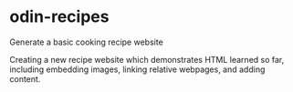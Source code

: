 # odin-recipes
Generate a basic cooking recipe website

Creating a new recipe website which demonstrates HTML learned so far, including
embedding images, linking relative webpages, and adding content. 